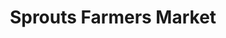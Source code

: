 ---
title: "Sprouts Farmers Market"
url: /denver/sprouts-farmers-market-east-mississippi-avenue/
shop: Supermarkt
---
